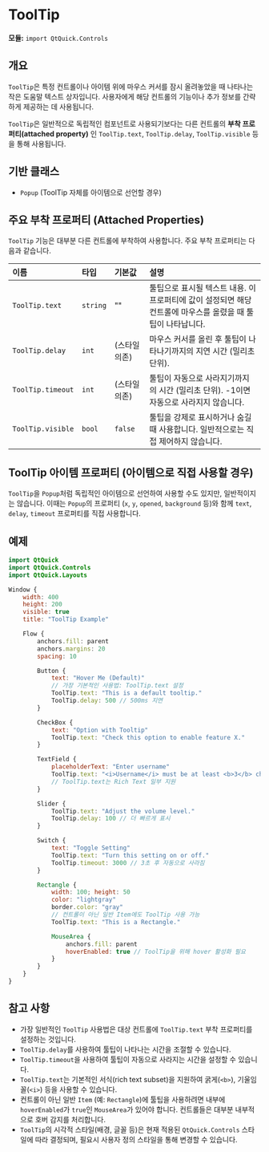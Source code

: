 # ToolTip

**모듈:** `import QtQuick.Controls`

## 개요

`ToolTip`은 특정 컨트롤이나 아이템 위에 마우스 커서를 잠시 올려놓았을 때 나타나는 작은 도움말 텍스트 상자입니다. 사용자에게 해당 컨트롤의 기능이나 추가 정보를 간략하게 제공하는 데 사용됩니다.

`ToolTip`은 일반적으로 독립적인 컴포넌트로 사용되기보다는 다른 컨트롤의 **부착 프로퍼티(attached property)** 인 `ToolTip.text`, `ToolTip.delay`, `ToolTip.visible` 등을 통해 사용됩니다.

## 기반 클래스

*   `Popup` (ToolTip 자체를 아이템으로 선언할 경우)

## 주요 부착 프로퍼티 (Attached Properties)

`ToolTip` 기능은 대부분 다른 컨트롤에 부착하여 사용합니다. 주요 부착 프로퍼티는 다음과 같습니다.

| 이름             | 타입    | 기본값        | 설명                                                                                                 |
| :--------------- | :------ | :------------ | :--------------------------------------------------------------------------------------------------- |
| `ToolTip.text`   | `string`| ""          | 툴팁으로 표시될 텍스트 내용. 이 프로퍼티에 값이 설정되면 해당 컨트롤에 마우스를 올렸을 때 툴팁이 나타납니다. |
| `ToolTip.delay`  | `int`   | (스타일 의존) | 마우스 커서를 올린 후 툴팁이 나타나기까지의 지연 시간 (밀리초 단위).                                  |
| `ToolTip.timeout`| `int`   | (스타일 의존) | 툴팁이 자동으로 사라지기까지의 시간 (밀리초 단위). -1이면 자동으로 사라지지 않습니다.                      |
| `ToolTip.visible`| `bool`  | `false`       | 툴팁을 강제로 표시하거나 숨길 때 사용합니다. 일반적으로는 직접 제어하지 않습니다.                         |

## ToolTip 아이템 프로퍼티 (아이템으로 직접 사용할 경우)

`ToolTip`을 `Popup`처럼 독립적인 아이템으로 선언하여 사용할 수도 있지만, 일반적이지는 않습니다. 이때는 `Popup`의 프로퍼티 (`x`, `y`, `opened`, `background` 등)와 함께 `text`, `delay`, `timeout` 프로퍼티를 직접 사용합니다.

## 예제

```qml
import QtQuick
import QtQuick.Controls
import QtQuick.Layouts

Window {
    width: 400
    height: 200
    visible: true
    title: "ToolTip Example"

    Flow {
        anchors.fill: parent
        anchors.margins: 20
        spacing: 10

        Button {
            text: "Hover Me (Default)"
            // 가장 기본적인 사용법: ToolTip.text 설정
            ToolTip.text: "This is a default tooltip."
            ToolTip.delay: 500 // 500ms 지연
        }

        CheckBox {
            text: "Option with Tooltip"
            ToolTip.text: "Check this option to enable feature X."
        }

        TextField {
            placeholderText: "Enter username"
            ToolTip.text: "<i>Username</i> must be at least <b>3</b> characters long."
            // ToolTip.text는 Rich Text 일부 지원
        }

        Slider {
            ToolTip.text: "Adjust the volume level."
            ToolTip.delay: 100 // 더 빠르게 표시
        }

        Switch {
            text: "Toggle Setting"
            ToolTip.text: "Turn this setting on or off."
            ToolTip.timeout: 3000 // 3초 후 자동으로 사라짐
        }

        Rectangle {
            width: 100; height: 50
            color: "lightgray"
            border.color: "gray"
            // 컨트롤이 아닌 일반 Item에도 ToolTip 사용 가능
            ToolTip.text: "This is a Rectangle."

            MouseArea {
                anchors.fill: parent
                hoverEnabled: true // ToolTip을 위해 hover 활성화 필요
            }
        }
    }
}
```

## 참고 사항

*   가장 일반적인 `ToolTip` 사용법은 대상 컨트롤에 `ToolTip.text` 부착 프로퍼티를 설정하는 것입니다.
*   `ToolTip.delay`를 사용하여 툴팁이 나타나는 시간을 조절할 수 있습니다.
*   `ToolTip.timeout`을 사용하여 툴팁이 자동으로 사라지는 시간을 설정할 수 있습니다.
*   `ToolTip.text`는 기본적인 서식(rich text subset)을 지원하여 굵게(`<b>`), 기울임꼴(`<i>`) 등을 사용할 수 있습니다.
*   컨트롤이 아닌 일반 `Item` (예: `Rectangle`)에 툴팁을 사용하려면 내부에 `hoverEnabled`가 `true`인 `MouseArea`가 있어야 합니다. 컨트롤들은 대부분 내부적으로 호버 감지를 처리합니다.
*   `ToolTip`의 시각적 스타일(배경, 글꼴 등)은 현재 적용된 `QtQuick.Controls` 스타일에 따라 결정되며, 필요시 사용자 정의 스타일을 통해 변경할 수 있습니다. 